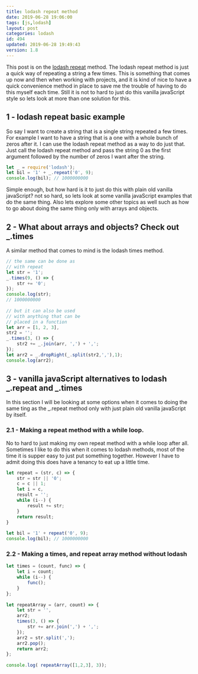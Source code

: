 ```yaml
---
title: lodash repeat method
date: 2019-06-28 19:06:00
tags: [js,lodash]
layout: post
categories: lodash
id: 494
updated: 2019-06-28 19:49:43
version: 1.8
---
```


This post is on the [lodash repeat](https://lodash.com/docs/4.17.11#repeat) method. The lodash repeat method is just a quick way of repeating a string a few times. This is something that comes up now and then when working with projects, and it is kind of nice to have a quick convenience method in place to save me the trouble of having to do this myself each time. Still it is not to hard to just do this vanilla javaScript style so lets look at more than one solution for this.

<!-- more -->

## 1 - lodash repeat basic example

So say I want to create a string that is a single string repeated a few times. For example I want to have a string that is a one with a whole bunch of zeros after it. I can use the lodash repeat method as a way to do just that. Just call the lodash repeat method and pass the string 0 as the first argument followed by the number of zeros I want after the string.

```js
let _ = require('lodash');
let bil = '1' + _.repeat('0', 9);
console.log(bil); // 1000000000
```

Simple enough, but how hard is it to just do this with plain old vanilla javaScript? not so hard, so lets look at some vanilla javaScript examples that do the same thing. Also lets explore some other topics as well such as how to go about doing the same thing only with arrays and objects.

## 2 - What about arrays and objects? Check out \_.times

A similar method that comes to mind is the lodash times method.

```js
// the same can be done as
// with repeat
let str = '1';
_.times(9, () => {
    str += '0';
});
console.log(str);
// 1000000000
 
// but it can also be used
// with anything that can be
// placed in a function
let arr = [1, 2, 3],
str2 = '';
_.times(3, () => {
    str2 += _.join(arr, ',') + ',';
});
let arr2 = _.dropRight(_.split(str2,','),1);
console.log(arr2);
```

## 3 - vanilla javaScript alternatives to lodash \_.repeat and \_.times

In this section I will be looking at some options when it comes to doing the same ting as the \_.repeat method only with just plain old vanilla javaScript by itself.

### 2.1 - Making a repeat method with a while loop.

No to hard to just making my own repeat method with a while loop after all. Sometimes I like to do this when it comes to lodash methods, most of the time it is supper easy to just put something together. However I have to admit doing this does have a tenancy to eat up a little time.

```js
let repeat = (str, c) => {
    str = str || '0';
    c = c || 1;
    let i = c,
    result = '';
    while (i--) {
        result += str;
    }
    return result;
}
 
let bil = '1' + repeat('0', 9);
console.log(bil); // 1000000000
```

### 2.2 - Making a times, and repeat array method without lodash

```js
let times = (count, func) => {
    let i = count;
    while (i--) {
        func();
    }
};
 
let repeatArray = (arr, count) => {
    let str = '',
    arr2;
    times(3, () => {
        str += arr.join(',') + ',';
    });
    arr2 = str.split(',');
    arr2.pop();
    return arr2;
};
 
console.log( repeatArray([1,2,3], 3));
```
